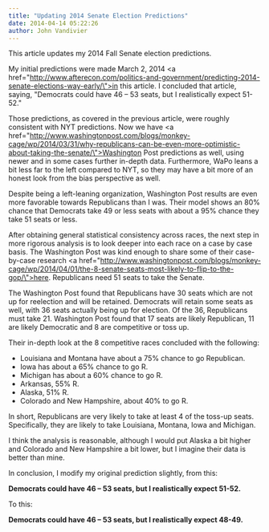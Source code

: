 ```yaml
---
title: "Updating 2014 Senate Election Predictions"
date: 2014-04-14 05:22:26
author: John Vandivier
---
```




This article updates my 2014 Fall Senate election predictions.

My initial predictions were made March 2, 2014 <a href=\"http://www.afterecon.com/politics-and-government/predicting-2014-senate-elections-way-early/\">in this article</a>. I concluded that article, saying, \"Democrats could have 46 – 53 seats, but I realistically expect 51-52.\"

Those predictions, as covered in the previous article, were roughly consistent with NYT predictions. Now we have <a href=\"http://www.washingtonpost.com/blogs/monkey-cage/wp/2014/03/31/why-republicans-can-be-even-more-optimistic-about-taking-the-senate/\">Washington Post predictions</a> as well, using newer and in some cases further in-depth data. Furthermore, WaPo leans a bit less far to the left compared to NYT, so they may have a bit more of an honest look from the bias perspective as well.

Despite being a left-leaning organization, Washington Post results are even more favorable towards Republicans than I was. Their model shows an 80% chance that Democrats take 49 or less seats with about a 95% chance they take 51 seats or less.

After obtaining general statistical consistency across races, the next step in more rigorous analysis is to look deeper into each race on a case by case basis. The Washington Post was kind enough to share some of their case-by-case research <a href=\"http://www.washingtonpost.com/blogs/monkey-cage/wp/2014/04/01/the-8-senate-seats-most-likely-to-flip-to-the-gop/\">here</a>. Republicans need 51 seats to take the Senate.

The Washington Post found that Republicans have 30 seats which are not up for reelection and will be retained. Democrats will retain some seats as well, with 36 seats actually being up for election. Of the 36, Republicans must take 21. Washington Post found that 17 seats are likely Republican, 11 are likely Democratic and 8 are competitive or toss up.

Their in-depth look at the 8 competitive races concluded with the following:
<ul>
	<li>Louisiana and Montana have about a 75% chance to go Republican.</li>
	<li>Iowa has about a 65% chance to go R.</li>
	<li>Michigan has about a 60% chance to go R.</li>
	<li>Arkansas, 55% R.</li>
	<li>Alaska, 51% R.</li>
	<li>Colorado and New Hampshire, about 40% to go R.</li>
</ul>
In short, Republicans are very likely to take at least 4 of the toss-up seats. Specifically, they are likely to take Louisiana, Montana, Iowa and Michigan.

I think the analysis is reasonable, although I would put Alaska a bit higher and Colorado and New Hampshire a bit lower, but I imagine their data is better than mine.

In conclusion, I modify my original prediction slightly, from this:

<strong>Democrats could have 46 – 53 seats, but I realistically expect 51-52.</strong>

To this:

<strong>Democrats could have 46 – 53 seats, but I realistically expect 48-49.</strong>